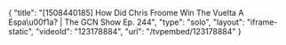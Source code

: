 {
    "title": "[1508440185] How Did Chris Froome Win The Vuelta A Espa\u00f1a? | The GCN Show Ep. 244",
    "type": "solo",
    "layout": "iframe-static",
    "videoId": "123178884",
    "url": "\/tvpembed\/123178884"
}